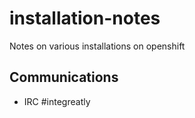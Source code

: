 # installation-notes

Notes on various installations on openshift


## Communications

- IRC #integreatly

